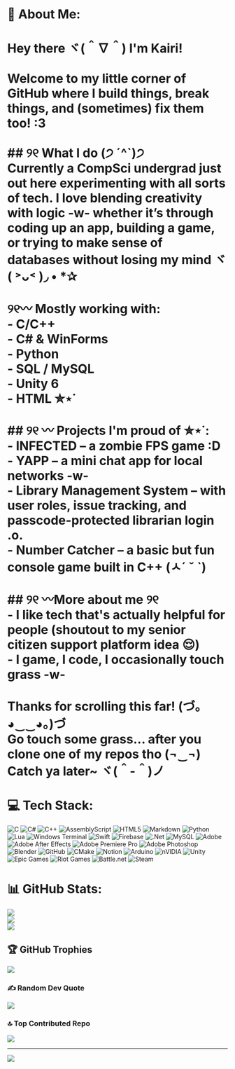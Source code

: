 # 💫 About Me:
# Hey there ヾ(＾∇＾) I'm Kairi!<br><br>Welcome to my little corner of GitHub where I build things, break things, and (sometimes) fix them too! :3<br><br>## ୨୧ What I do  (੭ ˊ^ˋ)੭ <br>Currently a CompSci undergrad just out here experimenting with all sorts of tech. I love blending creativity with logic -w- whether it’s through coding up an app, building a game, or trying to make sense of databases without losing my mind ヾ( ˃ᴗ˂ )◞ • *✰  <br><br>୨୧〰️ Mostly working with:    <br>- C/C++ <br>- C# & WinForms  <br>- Python<br>- SQL / MySQL  <br>- Unity 6<br>- HTML ✮⋆˙<br><br>## ୨୧ 〰️ Projects I'm proud of  ✮⋆˙:<br>- **INFECTED** – a zombie FPS game :D <br>- **YAPP** – a mini chat app for local networks -w-<br>- **Library Management System** – with user roles, issue tracking, and passcode-protected librarian login .o.<br>- **Number Catcher** – a basic but fun console game built in C++  (ㅅ´ ˘ `)<br><br>## ୨୧ 〰️More about me ୨୧<br>- I like tech that's actually helpful for people (shoutout to my senior citizen support platform idea 😌)  <br>- I game, I code, I occasionally touch grass  -w-<br><br>Thanks for scrolling this far! (づ｡◕‿‿◕｡)づ  <br>Go touch some grass... after you clone one of my repos tho (¬‿¬)  <br>Catch ya later~ ヾ(＾-＾)ノ<br>


# 💻 Tech Stack:
![C](https://img.shields.io/badge/c-%2300599C.svg?style=for-the-badge&logo=c&logoColor=white) ![C#](https://img.shields.io/badge/c%23-%23239120.svg?style=for-the-badge&logo=csharp&logoColor=white) ![C++](https://img.shields.io/badge/c++-%2300599C.svg?style=for-the-badge&logo=c%2B%2B&logoColor=white) ![AssemblyScript](https://img.shields.io/badge/assembly%20script-%23000000.svg?style=for-the-badge&logo=assemblyscript&logoColor=white) ![HTML5](https://img.shields.io/badge/html5-%23E34F26.svg?style=for-the-badge&logo=html5&logoColor=white) ![Markdown](https://img.shields.io/badge/markdown-%23000000.svg?style=for-the-badge&logo=markdown&logoColor=white) ![Python](https://img.shields.io/badge/python-3670A0?style=for-the-badge&logo=python&logoColor=ffdd54) ![Lua](https://img.shields.io/badge/lua-%232C2D72.svg?style=for-the-badge&logo=lua&logoColor=white) ![Windows Terminal](https://img.shields.io/badge/Windows%20Terminal-%234D4D4D.svg?style=for-the-badge&logo=windows-terminal&logoColor=white) ![Swift](https://img.shields.io/badge/swift-F54A2A?style=for-the-badge&logo=swift&logoColor=white) ![Firebase](https://img.shields.io/badge/firebase-%23039BE5.svg?style=for-the-badge&logo=firebase) ![.Net](https://img.shields.io/badge/.NET-5C2D91?style=for-the-badge&logo=.net&logoColor=white) ![MySQL](https://img.shields.io/badge/mysql-4479A1.svg?style=for-the-badge&logo=mysql&logoColor=white) ![Adobe](https://img.shields.io/badge/adobe-%23FF0000.svg?style=for-the-badge&logo=adobe&logoColor=white) ![Adobe After Effects](https://img.shields.io/badge/Adobe%20After%20Effects-9999FF.svg?style=for-the-badge&logo=Adobe%20After%20Effects&logoColor=white) ![Adobe Premiere Pro](https://img.shields.io/badge/Adobe%20Premiere%20Pro-9999FF.svg?style=for-the-badge&logo=Adobe%20Premiere%20Pro&logoColor=white) ![Adobe Photoshop](https://img.shields.io/badge/adobe%20photoshop-%2331A8FF.svg?style=for-the-badge&logo=adobe%20photoshop&logoColor=white) ![Blender](https://img.shields.io/badge/blender-%23F5792A.svg?style=for-the-badge&logo=blender&logoColor=white) ![GitHub](https://img.shields.io/badge/github-%23121011.svg?style=for-the-badge&logo=github&logoColor=white) ![CMake](https://img.shields.io/badge/CMake-%23008FBA.svg?style=for-the-badge&logo=cmake&logoColor=white) ![Notion](https://img.shields.io/badge/Notion-%23000000.svg?style=for-the-badge&logo=notion&logoColor=white) ![Arduino](https://img.shields.io/badge/-Arduino-00979D?style=for-the-badge&logo=Arduino&logoColor=white) ![nVIDIA](https://img.shields.io/badge/nVIDIA-%2376B900.svg?style=for-the-badge&logo=nVIDIA&logoColor=white) ![Unity](https://img.shields.io/badge/unity-%23000000.svg?style=for-the-badge&logo=unity&logoColor=white) ![Epic Games](https://img.shields.io/badge/epicgames-%23313131.svg?style=for-the-badge&logo=epicgames&logoColor=white) ![Riot Games](https://img.shields.io/badge/riotgames-D32936.svg?style=for-the-badge&logo=riotgames&logoColor=white) ![Battle.net](https://img.shields.io/badge/battle.net-%2300AEFF.svg?style=for-the-badge&logo=battle.net&logoColor=white) ![Steam](https://img.shields.io/badge/steam-%23000000.svg?style=for-the-badge&logo=steam&logoColor=white)
# 📊 GitHub Stats:
![](https://github-readme-stats.vercel.app/api?username=nighterflex&theme=dark&hide_border=false&include_all_commits=true&count_private=true)<br/>
![](https://nirzak-streak-stats.vercel.app/?user=nighterflex&theme=dark&hide_border=false)<br/>
![](https://github-readme-stats.vercel.app/api/top-langs/?username=nighterflex&theme=dark&hide_border=false&include_all_commits=true&count_private=true&layout=compact)

## 🏆 GitHub Trophies
![](https://github-profile-trophy.vercel.app/?username=nighterflex&theme=aura&no-frame=false&no-bg=false&margin-w=4)

### ✍️ Random Dev Quote
![](https://quotes-github-readme.vercel.app/api?type=vetical&theme=tokyonight)

### 🔝 Top Contributed Repo
![](https://github-contributor-stats.vercel.app/api?username=nighterflex&limit=5&theme=dark&combine_all_yearly_contributions=true)

---
[![](https://visitcount.itsvg.in/api?id=nighterflex&icon=2&color=2)](https://visitcount.itsvg.in)

 
